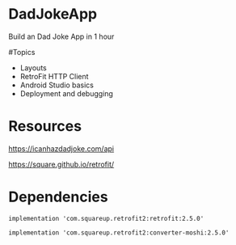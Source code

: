 # DadJokeApp
Build an Dad Joke App in 1 hour

#Topics
* Layouts
* RetroFit HTTP Client
* Android Studio basics
* Deployment and debugging

# Resources
https://icanhazdadjoke.com/api

https://square.github.io/retrofit/

# Dependencies
    implementation 'com.squareup.retrofit2:retrofit:2.5.0'
    
    implementation 'com.squareup.retrofit2:converter-moshi:2.5.0'
